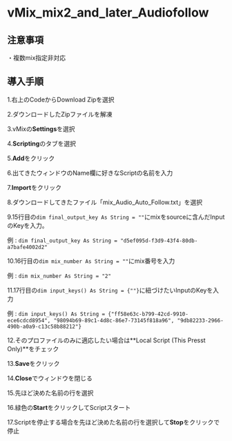# vMix_mix2_and_later_Audiofollow

## 注意事項
・複数mix指定非対応  

## 導入手順
  
1.右上のCodeからDownload Zipを選択  
  
2.ダウンロードしたZipファイルを解凍  
  
3.vMixの**Settings**を選択  
  
4.**Scripting**のタブを選択  
  
5.**Add**をクリック  
  
6.出てきたウィンドウのName欄に好きなScriptの名前を入力  
  
7.**Import**をクリック  
  
8.ダウンロードしてきたファイル「mix_Audio_Auto_Follow.txt」を選択  
  
9.15行目の`dim final_output_key As String = ""`にmixをsourceに含んだInputのKeyを入力。  

  例 : `dim final_output_key As String = "d5ef095d-f3d9-43f4-80db-a7bafe4002d2"`
  
10.16行目の`dim mix_number As String = ""`にmix番号を入力  
  
  例 : `dim mix_number As String = "2"`  
    
11.17行目の`dim input_keys() As String = {""}`に紐づけたいInputのKeyを入力  
  
  例 : `dim input_keys() As String = {"ff58e63c-b799-42cd-9910-ece6cdcd8954", "98094b69-89c1-4d8c-86e7-73145f818a96", "9db82233-2966-490b-a0a9-c13c58b88212"}`  
    
12.そのプロファイルのみに適応したい場合は**Local Script (This Presst Only)**をチェック  

13.**Save**をクリック  

14.**Close**でウィンドウを閉じる  

15.先ほど決めた名前の行を選択  

16.緑色の**Start**をクリックしてScriptスタート  

17.Scriptを停止する場合を先ほど決めた名前の行を選択して**Stop**をクリックで停止  
